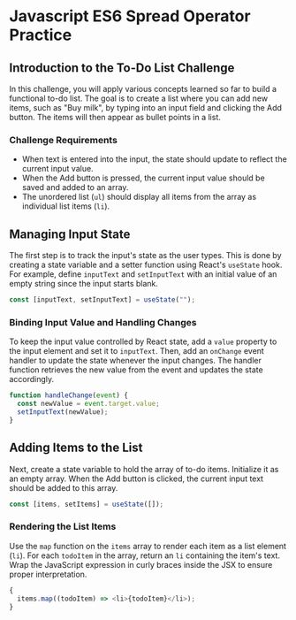 # Javascript ES6 Spread Operator Practice

## Introduction to the To-Do List Challenge

In this challenge, you will apply various concepts learned so far to build a functional to-do list. The goal is to create a list where you can add new items, such as "Buy milk", by typing into an input field and clicking the Add button. The items will then appear as bullet points in a list.

### Challenge Requirements

- When text is entered into the input, the state should update to reflect the current input value.
- When the Add button is pressed, the current input value should be saved and added to an array.
- The unordered list (`ul`) should display all items from the array as individual list items (`li`).

## Managing Input State

The first step is to track the input's state as the user types. This is done by creating a state variable and a setter function using React's `useState` hook. For example, define `inputText` and `setInputText` with an initial value of an empty string since the input starts blank.

```js
const [inputText, setInputText] = useState("");
```

### Binding Input Value and Handling Changes

To keep the input value controlled by React state, add a `value` property to the input element and set it to `inputText`. Then, add an `onChange` event handler to update the state whenever the input changes. The handler function retrieves the new value from the event and updates the state accordingly.

```js
function handleChange(event) {
  const newValue = event.target.value;
  setInputText(newValue);
}
```

## Adding Items to the List

Next, create a state variable to hold the array of to-do items. Initialize it as an empty array. When the Add button is clicked, the current input text should be added to this array.

```js
const [items, setItems] = useState([]);
```

### Rendering the List Items

Use the `map` function on the `items` array to render each item as a list element (`li`). For each `todoItem` in the array, return an `li` containing the item's text. Wrap the JavaScript expression in curly braces inside the JSX to ensure proper interpretation.

```js
{
  items.map((todoItem) => <li>{todoItem}</li>);
}
```
